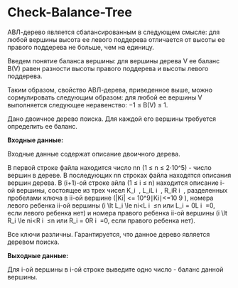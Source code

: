 # Check-Balance-Tree

АВЛ-дерево является сбалансированным в следующем смысле: для любой вершины высота ее левого поддерева отличается от высоты ее правого поддерева не больше, чем на единицу.

Введем понятие баланса вершины: для вершины дерева V ее баланс B(V) равен разности высоты правого поддерева и высоты левого поддерева.

Таким образом, свойство АВЛ-дерева, приведенное выше, можно сормулировать следующим образом: для любой ее вершины V выполняется следующее неравенство: −1 ≤ B(V) ≤ 1.

Дано двоичное дерево поиска. Для каждой его вершины требуется определить ее баланс.

<b>Входные данные:</b>

Входные данные содержат описание двоичного дерева.

В первой строке файла находится число nn (1 ≤ n ≤ 2⋅10^5) - число вершин в дереве. В последующих nn строках файла находятся описания вершин дерева. В (i+1)-ой строке айла (1 ≤ i ≤ n) находится описание i-ой вершины, состоящее из трех чисел K_i
​
 , L_iL 
i
​
 , R_iR 
i
​
 , разделенных пробелами ключа в ii-ой вершине (|Ki| <= 10^9∣Ki∣<=10 
9
 ), номера левого ребенка ii-ой вершины (i \lt L_i \le ni<L 
i
​
 ≤n или L_i = 0L 
i
​
 =0, если левого ребенка нет) и номера правого ребенка ii-ой вершины (i \lt R_i \le ni<R 
i
​
 ≤n или R_i = 0R 
i
​
 =0, если правого ребенка нет).

Все ключи различны. Гарантируется, что данное дерево является деревом поиска.

<b>Выходные данные:</b>

Для i-ой вершины в i-ой строке выведите одно число - баланс данной вершины.

